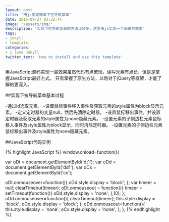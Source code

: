 ```yaml
---
layout: post
title: "用js实现简单下拉导航菜单"
date: 2015-09-27 03:32:44
image: '/assets/img/'
description: '实现下拉导航菜单的方法比较多，这里用js实现一个简单的效果'
tags:
- jekyll 
- template 
categories:
- I love Jekyll
twitter_text: 'How to install and use this template'
---
```


用JavaScript源码实现一些效果虽然代码有点繁琐，读写元素有点长，但是是掌握JavaScript最好方式。
只有掌握了原生方法，以后对于jQuery等框架，才能了解的更深入。

##实现下拉导航菜单基本过程

-通过id选取元素。
-设置鼠标事件移入事件及获取元素的style属性为block显示元素。
-定义定时器的变量null，然后先清除定时器。
-设置鼠标移出事件，并设置定时器及获取元素的style属性为none隐藏元素。
-设置元素的子侧边栏元素鼠标移入事件及style属性为block显示，同时清除定时器。
-设置元素的子侧边栏元素鼠标移出事件及style属性为none隐藏元素。

##JavaScript代码实例

{% highlight JavaScript %}
window.onload=function(){

var oDt = document.getElementById('dt1');
var oDd = document.getElementById('dd1');
var oCx = document.getElementById('cx');

oDt.onmouseover=function(){
	oDd.style.display = 'block';
};
var timeer = null;
clearTimeout(timeer);
oDt.onmouseout = function(){
	timeer = setTimeout(function(){
		oDd.style.display = 'none';
	},10);
};
oDd.onmouseover=function(){
	clearTimeout(timeer);
	this.style.display = 'block';
	oCx.style.display = 'block';
};
oDd.onmouseout=function(){
	this.style.display = 'none';
	oCx.style.display = 'none';
};
};
{% endhighlight %}






